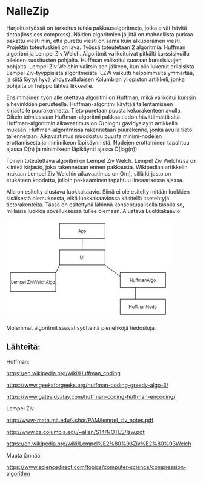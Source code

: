# NalleZip

Harjoitustyössä on tarkoitus tutkia pakkausalgoritmeja, jotka eivät hävitä tietoa(lossless compress). Näiden algoritmien jäljiltä on mahdollista purkaa pakattu viesti niin, että purettu viesti on sama kuin alkuperäinen viesti. 
Projektin toteutuskieli on java. Työssä toteutetaan 2 algoritmia: Huffman algoritmi ja Lempel Ziv Welch. Algoritmit valikoituivat pitkälti kurssisivuilla olleiden suositusten pohjalta. Huffman valikoitui suoraan kurssisivujen pohjalta. Lempel Ziv Welchin valitsin sen jälkeen, kun olin lukenut erilaisista Lempel Ziv-tyyppisistä algoritmeista. LZW vaikutti helpoimmalta ymmärtää, ja siitä löytyi hyvä yhdysvaltalaisen Kolumbian yliopiston artikkeli, jonka pohjalta oli helppo lähteä liikkeelle.

Ensimmäinen työn alle otettava algoritmi on Huffman, mikä valikoitui kurssin aihevinkkien perusteella. Huffman-algoritmi käyttää tallentamiseen kirjastolle puurakennetta. Tieto puretaan puusta kekorakenteen avulla. Oikein toimiessaan Huffman-algoritmi pakkaa tiedon hävittämättä sitä. Huffman-algoritmin aikavaatimus on O(nlogn) gavidyalay:n artikkelin mukaan. Huffman-algoritmissa rakennetaan puurakenne, jonka avulla tieto tallennetaan. Aikavaatimus muodostuu puusta minimi-nodejen erottamisesta ja minimikeon läpikäynnistä. Nodejen erottaminen tapahtuu ajassa O(n) ja minimikeon läpikäynti ajassa O(log(n)).

Toinen toteutettava algoritmi on Lempel Ziv Welch. Lempel Ziv Welchissa on kiinteä kirjasto, joka rakennetaan ennen pakkausta. 
Wikipedian artikkelin mukaan Lempel Ziv Welchin aikavaatimus on O(n), sillä kirjasto on etukäteen koodattu, jolloin pakkaaminen tapahtuu lineaarisessa ajassa.

Alla on esitelty alustava luokkakaavio. Siinä ei ole esitelty mitään luokkien sisäisestä olemuksesta, eikä luokkakaaviossa käsitellä itsetehtyjä tietorakenteita. Tässä on esiteltynä lähinnä konseptuaalisella tasolla se, millaisia luokkia sovelluksessa tullee olemaan.
Alustava Luokkakaavio:

![Alustava luokkakaavio](https://github.com/att78/NalleZip/blob/master/documentation/NalleZipUpdate1.jpg)

Molemmat algoritmit saavat syötteinä pienehköjä tiedostoja.

## Lähteitä:

Huffman:

https://en.wikipedia.org/wiki/Huffman_coding

https://www.geeksforgeeks.org/huffman-coding-greedy-algo-3/

https://www.gatevidyalay.com/huffman-coding-huffman-encoding/

Lempel Ziv

http://www-math.mit.edu/~shor/PAM/lempel_ziv_notes.pdf

http://www.cs.columbia.edu/~allen/S14/NOTES/lzw.pdf

https://en.wikipedia.org/wiki/Lempel%E2%80%93Ziv%E2%80%93Welch

Muuta jännää:

https://www.sciencedirect.com/topics/computer-science/compression-algorithm
